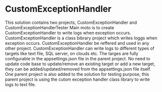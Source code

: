 # CustomExceptionHandler
This solution contains two projects, CustomExceptionHandler and CustomExceptionHandlerTester
Main moto is to create CustomExceptionHandler to write logs when exception occurs.
CustomExceptionHandler is a class bibrary project which writes loggs when exception occurs.
CustomExceptionHandler be reffered and used in any other project.
CustomExceptionHandler can write logs to different types of targets like text file, SQL server, on clouds etc.
The targes are fully configurable in the appsettings.json file in the parent project.
No need to update code base to update/remove an existing target or add a new target, they can be added/updated/removed from the appsettings.json file itself.
One parent project is also added to the solution for testing purpose, this parent project is using the cutom exception handler class library to write logs to text file.
